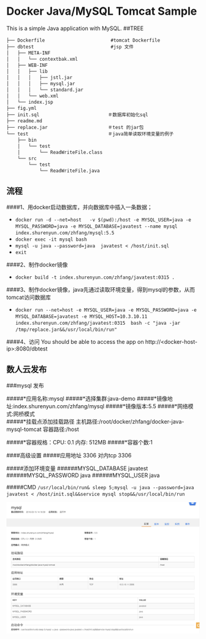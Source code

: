 # Docker Java/MySQL Tomcat Sample
This is a simple Java application with MySQL.
##TREE

```
├── Dockerfile                        #tomcat Dockerfile
├── dbtest                            #jsp 文件
│   ├── META-INF
│   │   └── contextbak.xml
│   ├── WEB-INF
│   │   ├── lib
│   │   │   ├── jstl.jar
│   │   │   ├── mysql.jar
│   │   │   └── standard.jar
│   │   └── web.xml
│   └── index.jsp
├── fig.yml
├── init.sql                         ＃数据库初始化sql
├── readme.md
├── replace.jar                      ＃test 的jar包
└── test                             ＃java简单读取环境变量的例子
    ├── bin
    │   └── test
    │       └── ReadWriteFile.class
    └── src
        └── test
            └── ReadWriteFile.java
```
## 流程
####1、用docker启动数据库，并向数据库中插入一条数据；
* `docker run -d --net=host   -v $(pwd):/host -e MYSQL_USER=java -e MYSQL_PASSWORD=java -e MYSQL_DATABASE=javatest --name mysql   index.shurenyun.com/zhfang/mysql:5.5`
* `docker exec -it mysql bash`
* `mysql -u java --password=java  javatest < /host/init.sql`
* `exit`

####2、制作docker镜像
* `docker build -t index.shurenyun.com/zhfang/javatest:0315 .`


####3、制作docker镜像，java先通过读取环境变量，得到mysql的参数，从而tomcat访问数据库
* `docker run --net=host -e MYSQL_USER=java -e MYSQL_PASSWORD=java -e MYSQL_DATABASE=javatest -e MYSQL_HOST=10.3.10.11 index.shurenyun.com/zhfang/javatest:0315  bash -c "java -jar /tmp/replace.jar&&/usr/local/bin/run"`

####4、访问
You should be able to access the app on http://\<docker-host-ip\>:8080/dbtest


## 数人云发布
###mysql 发布

#####*应用名称:mysql
#####*选择集群:java-demo
#####*镜像地址:index.shurenyun.com/zhfang/mysql
#####*镜像版本:5.5
#####*网络模式:网桥模式  
#####*挂载点添加挂载路径
主机路径:/root/docker/zhfang/docker-java-mysql-tomcat
容器路径:/host
	
#####*容器规格：CPU: 0.1 内存: 512MB
#####*容器个数:1

####高级设置 
#####应用地址
3306 对内tcp 3306


#####添加环境变量
######MYSQL_DATABASE	javatest
######MYSQL_PASSWORD	java
######MYSQL_USER	java

#####CMD
`/usr/local/bin/run& sleep 5;mysql -u java --password=java javatest < /host/init.sql&&service mysql stop&&/usr/local/bin/run`

![tomcat](./mysql.png)





